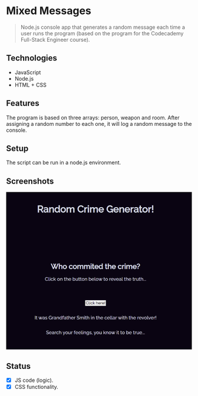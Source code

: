 # Mixed Messages

> Node.js console app that generates a random message each time a user runs the program (based on the program for the Codecademy Full-Stack Engineer course).

## Technologies

* JavaScript
* Node.js
* HTML + CSS

## Features

The program is based on three arrays: person, weapon and room.
After assigning a random number to each one, it will log a random message to the console.

## Setup

The script can be run in a node.js environment.

## Screenshots

![capture](https://github.com/SVillajos/Mixed-messages/blob/master/image.PNG)


## Status

- [x] JS code (logic).
- [x] CSS functionality.

